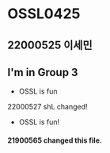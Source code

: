 # OSSL0425
22000525 이세민
--------------
I'm in Group 3    
-----
* OSSL is fun

22000527 shL changed!

* OSSL is fun!

#### 21900565 changed this file.
